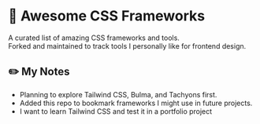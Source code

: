 # 🌟 Awesome CSS Frameworks

A curated list of amazing CSS frameworks and tools.  
Forked and maintained to track tools I personally like for frontend design.

## ✏️ My Notes
- Planning to explore Tailwind CSS, Bulma, and Tachyons first.
- Added this repo to bookmark frameworks I might use in future projects.
- I want to learn Tailwind CSS and test it in a portfolio project
